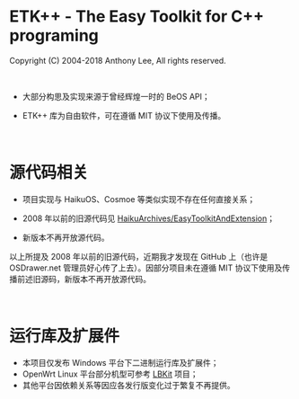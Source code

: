 # ETK++ - The Easy Toolkit for C++ programing

Copyright (C) 2004-2018 Anthony Lee, All rights reserved.

<br>

+ 大部分构思及实现来源于曾经辉煌一时的 BeOS API；

+ ETK++ 库为自由软件，可在遵循 MIT 协议下使用及传播。

<br>

# 源代码相关

+ 项目实现与 HaikuOS、Cosmoe 等类似实现不存在任何直接关系；

+ 2008 年以前的旧源代码见 [HaikuArchives/EasyToolkitAndExtension](https://github.com/HaikuArchives/EasyToolkitAndExtension)；

+ 新版本不再开放源代码。

以上所提及 2008 年以前的旧源代码，近期我才发现在 GitHub 上（也许是 OSDrawer.net 管理员好心传了上去）。因部分项目未在遵循 MIT 协议下使用及传播前述旧源码，新版本不再开放源代码。

<br>

# 运行库及扩展件

+ 本项目仅发布 Windows 平台下二进制运行库及扩展件；
+ OpenWrt Linux 平台部分机型可参考 [LBKit](https://github.com/DonAnthonyLee/LBPanel_LBKit/wiki) 项目；
+ 其他平台因依赖关系等因应各发行版变化过于繁复不再提供。
